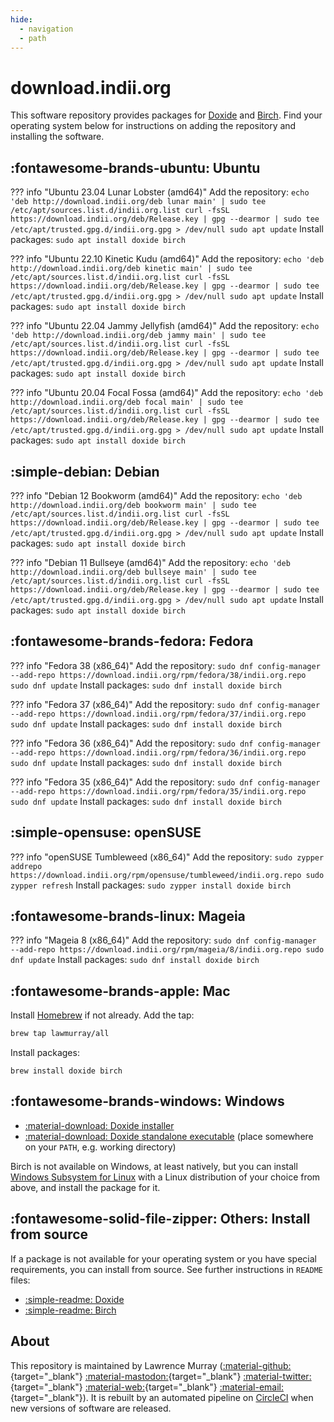 ```yaml
---
hide:
  - navigation
  - path
---
```


# download.indii.org

This software repository provides packages for [Doxide](https://doxide.org) and [Birch](https://birch.sh). Find your operating system below for instructions on adding the repository and installing the software.

## :fontawesome-brands-ubuntu: Ubuntu

??? info "Ubuntu 23.04 Lunar Lobster (amd64)"
    Add the repository:
    ```
    echo 'deb http://download.indii.org/deb lunar main' | sudo tee /etc/apt/sources.list.d/indii.org.list
    curl -fsSL https://download.indii.org/deb/Release.key | gpg --dearmor | sudo tee /etc/apt/trusted.gpg.d/indii.org.gpg > /dev/null
    sudo apt update
    ```
    Install packages:
    ```
    sudo apt install doxide birch
    ```

??? info "Ubuntu 22.10 Kinetic Kudu (amd64)"
    Add the repository:
    ```
    echo 'deb http://download.indii.org/deb kinetic main' | sudo tee /etc/apt/sources.list.d/indii.org.list
    curl -fsSL https://download.indii.org/deb/Release.key | gpg --dearmor | sudo tee /etc/apt/trusted.gpg.d/indii.org.gpg > /dev/null
    sudo apt update
    ```
    Install packages:
    ```
    sudo apt install doxide birch
    ```

??? info "Ubuntu 22.04 Jammy Jellyfish (amd64)"
    Add the repository:
    ```
    echo 'deb http://download.indii.org/deb jammy main' | sudo tee /etc/apt/sources.list.d/indii.org.list
    curl -fsSL https://download.indii.org/deb/Release.key | gpg --dearmor | sudo tee /etc/apt/trusted.gpg.d/indii.org.gpg > /dev/null
    sudo apt update
    ```
    Install packages:
    ```
    sudo apt install doxide birch
    ```

??? info "Ubuntu 20.04 Focal Fossa (amd64)"
    Add the repository:
    ```
    echo 'deb http://download.indii.org/deb focal main' | sudo tee /etc/apt/sources.list.d/indii.org.list
    curl -fsSL https://download.indii.org/deb/Release.key | gpg --dearmor | sudo tee /etc/apt/trusted.gpg.d/indii.org.gpg > /dev/null
    sudo apt update
    ```
    Install packages:
    ```
    sudo apt install doxide birch
    ```

## :simple-debian: Debian

??? info "Debian 12 Bookworm (amd64)"
    Add the repository:
    ```
    echo 'deb http://download.indii.org/deb bookworm main' | sudo tee /etc/apt/sources.list.d/indii.org.list
    curl -fsSL https://download.indii.org/deb/Release.key | gpg --dearmor | sudo tee /etc/apt/trusted.gpg.d/indii.org.gpg > /dev/null
    sudo apt update
    ```
    Install packages:
    ```
    sudo apt install doxide birch
    ```

??? info "Debian 11 Bullseye (amd64)"
    Add the repository:
    ```
    echo 'deb http://download.indii.org/deb bullseye main' | sudo tee /etc/apt/sources.list.d/indii.org.list
    curl -fsSL https://download.indii.org/deb/Release.key | gpg --dearmor | sudo tee /etc/apt/trusted.gpg.d/indii.org.gpg > /dev/null
    sudo apt update
    ```
    Install packages:
    ```
    sudo apt install doxide birch
    ```

## :fontawesome-brands-fedora: Fedora

??? info "Fedora 38 (x86_64)"
    Add the repository:
    ```
    sudo dnf config-manager --add-repo https://download.indii.org/rpm/fedora/38/indii.org.repo
    sudo dnf update
    ```
    Install packages:
    ```
    sudo dnf install doxide birch
    ```

??? info "Fedora 37 (x86_64)"
    Add the repository:
    ```
    sudo dnf config-manager --add-repo https://download.indii.org/rpm/fedora/37/indii.org.repo
    sudo dnf update
    ```
    Install packages:
    ```
    sudo dnf install doxide birch
    ```

??? info "Fedora 36 (x86_64)"
    Add the repository:
    ```
    sudo dnf config-manager --add-repo https://download.indii.org/rpm/fedora/36/indii.org.repo
    sudo dnf update
    ```
    Install packages:
    ```
    sudo dnf install doxide birch
    ```

??? info "Fedora 35 (x86_64)"
    Add the repository:
    ```
    sudo dnf config-manager --add-repo https://download.indii.org/rpm/fedora/35/indii.org.repo
    sudo dnf update
    ```
    Install packages:
    ```
    sudo dnf install doxide birch
    ```

## :simple-opensuse: openSUSE

??? info "openSUSE Tumbleweed (x86_64)"
    Add the repository:
    ```
    sudo zypper addrepo https://download.indii.org/rpm/opensuse/tumbleweed/indii.org.repo
    sudo zypper refresh
    ```
    Install packages:
    ```
    sudo zypper install doxide birch
    ```

## :fontawesome-brands-linux: Mageia

??? info "Mageia 8 (x86_64)"
    Add the repository:
    ```
    sudo dnf config-manager --add-repo https://download.indii.org/rpm/mageia/8/indii.org.repo
    sudo dnf update
    ```
    Install packages:
    ```
    sudo dnf install doxide birch
    ```

## :fontawesome-brands-apple: Mac

Install [Homebrew](https://brew.sh) if not already. Add the tap:
```sh
brew tap lawmurray/all
```
Install packages:
```
brew install doxide birch
```

## :fontawesome-brands-windows: Windows

- [:material-download: Doxide installer](https://download.indii.org/win/doxide-installer.exe)
- [:material-download: Doxide standalone executable](https://download.indii.org/win/doxide.exe) (place somewhere on your `PATH`, e.g. working directory)

Birch is not available on Windows, at least natively, but you can install [Windows Subsystem for Linux](https://learn.microsoft.com/en-us/windows/wsl/install) with a Linux distribution of your choice from above, and install the package for it.

## :fontawesome-solid-file-zipper: Others: Install from source

If a package is not available for your operating system or you have special requirements, you can install from source. See further instructions in `README` files:

- [:simple-readme: Doxide](https://github.com/lawmurray/doxide)
- [:simple-readme: Birch](https://github.com/lawmurray/Birch)

## About

This repository is maintained by Lawrence Murray ([:material-github:](https://github.com/lawmurray){target="_blank"} [:material-mastodon:](https://fosstodon.org/@lawmurray){target="_blank"} [:material-twitter:](https://twitter.com/lawmurray){target="_blank"} [:material-web:](https://indii.org){target="_blank"} [:material-email:](mailto:lawrence@indii.org){target="_blank"}). It is rebuilt by an automated pipeline on [CircleCI](https://circleci.com) when new versions of software are released.
